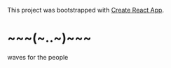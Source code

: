 This project was bootstrapped with [Create React App](https://github.com/facebook/create-react-app).

# ~~~(~..~)~~~

waves for the people
